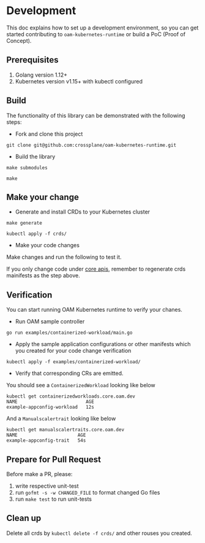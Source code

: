 # Development

This doc explains how to set up a development environment, so you can get started
contributing to `oam-kubernetes-runtime` or build a PoC (Proof of Concept). 

## Prerequisites

1. Golang version 1.12+
2. Kubernetes version v1.15+ with kubectl configured

## Build

The functionality of this library can be demonstrated with the following steps:

* Fork and clone this project
```shell script
git clone git@github.com:crossplane/oam-kubernetes-runtime.git
```

* Build the library 

```shell
make submodules 

make
```

## Make your change
* Generate and install CRDs to your Kubernetes cluster

```shell
make generate

kubectl apply -f crds/
```

* Make your code changes

Make changes and run the following to test it.

If you only change code under [core apis](./apis/core), remember to
regenerate crds mainifests as the step above.

## Verification
You can start running OAM Kubernetes runtime to verify your chanes.
* Run OAM sample controller
```
go run examples/containerized-workload/main.go
```

* Apply the sample application configurations or other manifests 
which you created for your code change verification

```
kubectl apply -f examples/containerized-workload/ 
```

* Verify that corresponding CRs are emitted. 

You should see a `ContainerizedWorkload` looking like below
```
kubectl get containerizedworkloads.core.oam.dev  
NAME                         AGE
example-appconfig-workload   12s
```

And a `Manualscalertrait` looking like below
```
kubectl get manualscalertraits.core.oam.dev
NAME                      AGE
example-appconfig-trait   54s
```

## Prepare for Pull Request

Before make a PR, please:

1) write respective unit-test
2) run `gofmt -s -w CHANGED_FILE` to format changed Go files
3) run `make test` to run unit-tests

## Clean up

Delete all crds by `kubectl delete -f crds/` and other rouses you created.
